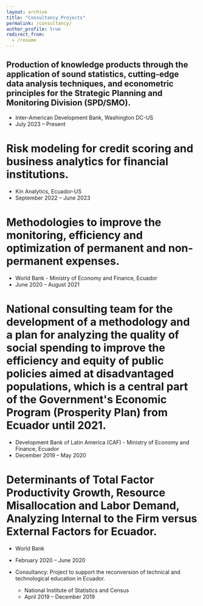 ```yaml
---
layout: archive
title: "Consultancy Projects"
permalink: /consultancy/
author_profile: true
redirect_from:
  - /resume
---
```


 
## Production of knowledge products through the application of sound statistics, cutting-edge data analysis techniques, and econometric principles for the Strategic Planning and Monitoring Division (SPD/SMO).
  * Inter-American Development Bank, Washington DC-US 
  * July 2023 – Present

# Risk modeling for credit scoring and business analytics for financial institutions.
  * Kin Analytics, Ecuador-US
  * September 2022 – June 2023

# Methodologies to improve the monitoring, efficiency and optimization of permanent and non-permanent expenses.
  * World Bank - Ministry of Economy and Finance, Ecuador
  * June 2020 – August 2021

# National consulting team for the development of a methodology and a plan for analyzing the quality of social spending to improve the efficiency and equity of public policies aimed at disadvantaged populations, which is a central part of the Government's Economic Program (Prosperity Plan) from Ecuador until 2021.
  * Development Bank of Latin America (CAF) - Ministry of Economy and Finance, Ecuador 
  * December 2019 – May 2020

# Determinants of Total Factor Productivity Growth, Resource Misallocation and Labor Demand, Analyzing Internal to the Firm versus External Factors for Ecuador.
  * World Bank
  * February 2020 – June 2020	 

* Consultancy: Project to support the reconversion of technical and technological education in Ecuador.
  * National Institute of Statistics and Census
  * April 2019 – December 2019	 
  

